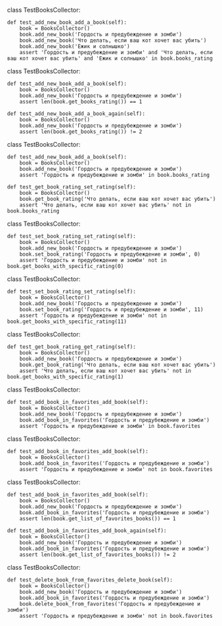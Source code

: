 class TestBooksCollector:

    def test_add_new_book_add_a_book(self):
        book = BooksCollector()
        book.add_new_book('Гордость и предубеждение и зомби')
        book.add_new_book('Что делать, если ваш кот хочет вас убить')
        book.add_new_book('Ежик и солнышко')
        assert 'Гордость и предубеждение и зомби' and 'Что делать, если ваш кот хочет вас убить' and 'Ежик и солнышко' in book.books_rating


class TestBooksCollector:

    def test_add_new_book_add_a_book(self):
        book = BooksCollector()
        book.add_new_book('Гордость и предубеждение и зомби')
        assert len(book.get_books_rating()) == 1

    def test_add_new_book_add_a_book_again(self):
        book = BooksCollector()
        book.add_new_book('Гордость и предубеждение и зомби')
        assert len(book.get_books_rating()) != 2


class TestBooksCollector:

    def test_add_new_book_add_a_book(self):
        book = BooksCollector()
        book.add_new_book('Гордость и предубеждение и зомби')
        assert 'Гордость и предубеждение и зомби' in book.books_rating

    def test_get_book_rating_set_rating(self):
        book = BooksCollector()
        book.get_book_rating('Что делать, если ваш кот хочет вас убить')
        assert 'Что делать, если ваш кот хочет вас убить' not in book.books_rating


class TestBooksCollector:

    def test_set_book_rating_set_rating(self):
        book = BooksCollector()
        book.add_new_book('Гордость и предубеждение и зомби')
        book.set_book_rating('Гордость и предубеждение и зомби', 0)
        assert 'Гордость и предубеждение и зомби' not in book.get_books_with_specific_rating(0)


class TestBooksCollector:

    def test_set_book_rating_set_rating(self):
        book = BooksCollector()
        book.add_new_book('Гордость и предубеждение и зомби')
        book.set_book_rating('Гордость и предубеждение и зомби', 11)
        assert 'Гордость и предубеждение и зомби' not in book.get_books_with_specific_rating(11)


class TestBooksCollector:

    def test_get_book_rating_get_rating(self):
        book = BooksCollector()
        book.add_new_book('Гордость и предубеждение и зомби')
        book.get_book_rating('Что делать, если ваш кот хочет вас убить')
        assert 'Что делать, если ваш кот хочет вас убить' not in book.get_books_with_specific_rating(1)


class TestBooksCollector:

    def test_add_book_in_favorites_add_book(self):
        book = BooksCollector()
        book.add_new_book('Гордость и предубеждение и зомби')
        book.add_book_in_favorites('Гордость и предубеждение и зомби')
        assert 'Гордость и предубеждение и зомби' in book.favorites


class TestBooksCollector:

    def test_add_book_in_favorites_add_book(self):
        book = BooksCollector()
        book.add_book_in_favorites('Гордость и предубеждение и зомби')
        assert 'Гордость и предубеждение и зомби' not in book.favorites


class TestBooksCollector:

    def test_add_book_in_favorites_add_book(self):
        book = BooksCollector()
        book.add_new_book('Гордость и предубеждение и зомби')
        book.add_book_in_favorites('Гордость и предубеждение и зомби')
        assert len(book.get_list_of_favorites_books()) == 1

    def test_add_book_in_favorites_add_book_again(self):
        book = BooksCollector()
        book.add_new_book('Гордость и предубеждение и зомби')
        book.add_book_in_favorites('Гордость и предубеждение и зомби')
        assert len(book.get_list_of_favorites_books()) != 2

class TestBooksCollector:

    def test_delete_book_from_favorites_delete_book(self):
        book = BooksCollector()
        book.add_new_book('Гордость и предубеждение и зомби')
        book.add_book_in_favorites('Гордость и предубеждение и зомби')
        book.delete_book_from_favorites('Гордость и предубеждение и зомби')
        assert 'Гордость и предубеждение и зомби' not in book.favorites